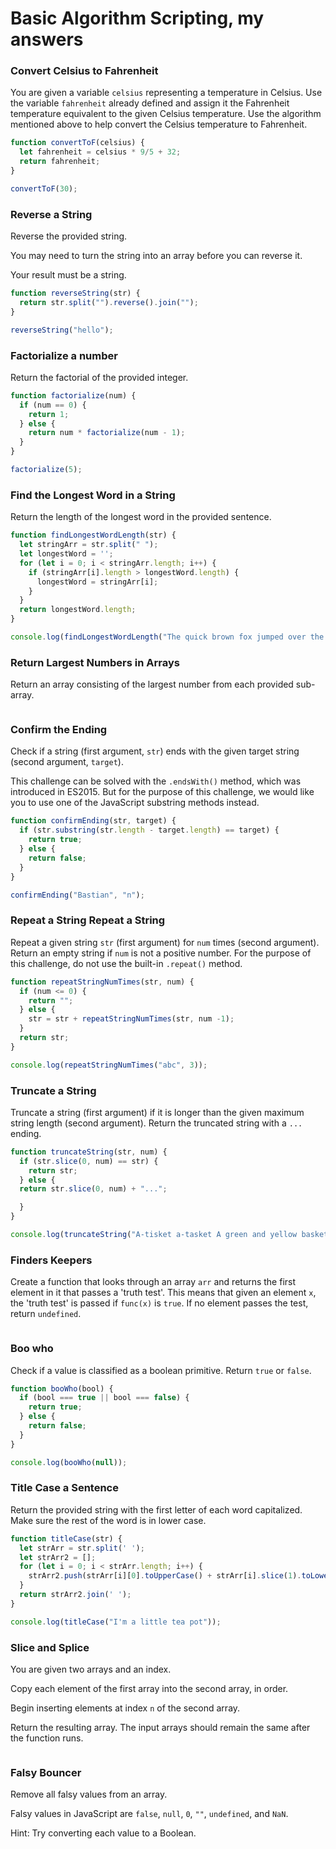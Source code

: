 # Basic Algorithm Scripting, my answers

### Convert Celsius to Fahrenheit

You are given a variable ```celsius``` representing a temperature in Celsius. Use the variable ```fahrenheit``` already defined and assign it the Fahrenheit temperature equivalent to the given Celsius temperature. Use the algorithm mentioned above to help convert the Celsius temperature to Fahrenheit.

```javascript
function convertToF(celsius) {
  let fahrenheit = celsius * 9/5 + 32;
  return fahrenheit;
}

convertToF(30);
```

### Reverse a String

Reverse the provided string.

You may need to turn the string into an array before you can reverse it.

Your result must be a string.

```javascript
function reverseString(str) {
  return str.split("").reverse().join("");
}

reverseString("hello");
```

### Factorialize a number

Return the factorial of the provided integer.

```javascript
function factorialize(num) {
  if (num == 0) {
    return 1;
  } else {
    return num * factorialize(num - 1);
  }
}

factorialize(5);
```

### Find the Longest Word in a String

Return the length of the longest word in the provided sentence.

```javascript 
function findLongestWordLength(str) {
  let stringArr = str.split(" ");
  let longestWord = '';
  for (let i = 0; i < stringArr.length; i++) {
    if (stringArr[i].length > longestWord.length) {
      longestWord = stringArr[i];
    } 
  }
  return longestWord.length; 
}

console.log(findLongestWordLength("The quick brown fox jumped over the lazy dog"));
```

### Return Largest Numbers in Arrays

Return an array consisting of the largest number from each provided sub-array. 

```javascript 


```

### Confirm the Ending

Check if a string (first argument, ```str```) ends with the given target string (second argument, ```target```).

This challenge can be solved with the ```.endsWith()``` method, which was introduced in ES2015. But for the purpose of this challenge, we would like you to use one of the JavaScript substring methods instead.

```javascript
function confirmEnding(str, target) {
  if (str.substring(str.length - target.length) == target) {
    return true;
  } else {
    return false;
  }
}

confirmEnding("Bastian", "n");
```

### Repeat a String Repeat a String

Repeat a given string ```str``` (first argument) for ```num``` times (second argument). Return an empty string if ```num``` is not a positive number. For the purpose of this challenge, do not use the built-in ```.repeat()``` method.

```javascript
function repeatStringNumTimes(str, num) {
  if (num <= 0) {
    return "";
  } else {
    str = str + repeatStringNumTimes(str, num -1);
  }
  return str;
}

console.log(repeatStringNumTimes("abc", 3));
```

### Truncate a String

Truncate a string (first argument) if it is longer than the given maximum string length (second argument). Return the truncated string with a ```...``` ending.

```javascript
function truncateString(str, num) {
  if (str.slice(0, num) == str) {
    return str;
  } else {
  return str.slice(0, num) + "...";

  }
}

console.log(truncateString("A-tisket a-tasket A green and yellow basket", 8));
```

### Finders Keepers

Create a function that looks through an array ```arr``` and returns the first element in it that passes a 'truth test'. This means that given an element ```x```, the 'truth test' is passed if ```func(x)``` is ```true```. If no element passes the test, return ```undefined```.

```javascript 

```

### Boo who

Check if a value is classified as a boolean primitive. Return ```true``` or ```false```.

```javascript
function booWho(bool) {
  if (bool === true || bool === false) {
    return true;
  } else {
    return false;
  }
}

console.log(booWho(null));
```

### Title Case a Sentence

Return the provided string with the first letter of each word capitalized. Make sure the rest of the word is in lower case.

```javascript
function titleCase(str) {
  let strArr = str.split(' ');
  let strArr2 = [];
  for (let i = 0; i < strArr.length; i++) {
    strArr2.push(strArr[i][0].toUpperCase() + strArr[i].slice(1).toLowerCase());
  }
  return strArr2.join(' ');
}

console.log(titleCase("I'm a little tea pot"));
```

### Slice and Splice

You are given two arrays and an index.

Copy each element of the first array into the second array, in order.

Begin inserting elements at index ```n``` of the second array.

Return the resulting array. The input arrays should remain the same after the function runs.

```javascript

```

### Falsy Bouncer
Remove all falsy values from an array.

Falsy values in JavaScript are ```false```, ```null```, ```0```, ```""```, ```undefined```, and ```NaN```.

Hint: Try converting each value to a Boolean.